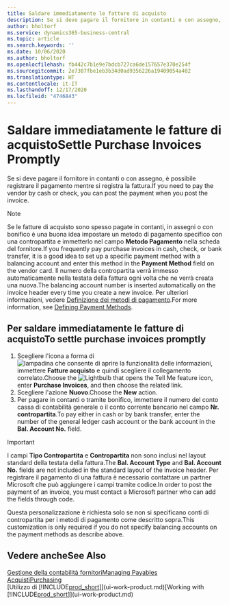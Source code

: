 ```yaml
---
title: Saldare immediatamente le fatture di acquisto
description: Se si deve pagare il fornitore in contanti o con assegno, è possibile effettuare la necessaria registrazione contemporaneamente a quella della fattura.
author: bholtorf
ms.service: dynamics365-business-central
ms.topic: article
ms.search.keywords: ''
ms.date: 10/06/2020
ms.author: bholtorf
ms.openlocfilehash: fb442c7b1e9e7bdcb727ca6de157657e370e254f
ms.sourcegitcommit: 2e7307fbe1eb3b34d0ad9356226a19409054a402
ms.translationtype: HT
ms.contentlocale: it-IT
ms.lasthandoff: 12/17/2020
ms.locfileid: "4746843"
---
```

# <a name="settle-purchase-invoices-promptly"></a><span data-ttu-id="9b6fb-103">Saldare immediatamente le fatture di acquisto</span><span class="sxs-lookup"><span data-stu-id="9b6fb-103">Settle Purchase Invoices Promptly</span></span>

<span data-ttu-id="9b6fb-104">Se si deve pagare il fornitore in contanti o con assegno, è possibile registrare il pagamento mentre si registra la fattura.</span><span class="sxs-lookup"><span data-stu-id="9b6fb-104">If you need to pay the vendor by cash or check, you can post the payment when you post the invoice.</span></span>  

> [!NOTE]  
> <span data-ttu-id="9b6fb-105">Se le fatture di acquisto sono spesso pagate in contanti, in assegni o con bonifico è una buona idea impostare un metodo di pagamento specifico con una contropartita e immetterlo nel campo **Metodo Pagamento** nella scheda del fornitore.</span><span class="sxs-lookup"><span data-stu-id="9b6fb-105">If you frequently pay purchase invoices in cash, check, or bank transfer, it is a good idea to set up a specific payment method with a balancing account and enter this method in the **Payment Method** field on the vendor card.</span></span> <span data-ttu-id="9b6fb-106">Il numero della contropartita verrà immesso automaticamente nella testata della fattura ogni volta che ne verrà creata una nuova.</span><span class="sxs-lookup"><span data-stu-id="9b6fb-106">The balancing account number is inserted automatically on the invoice header every time you create a new invoice.</span></span> <span data-ttu-id="9b6fb-107">Per ulteriori informazioni, vedere [Definizione dei metodi di pagamento](finance-payment-methods.md).</span><span class="sxs-lookup"><span data-stu-id="9b6fb-107">For more information, see [Defining Payment Methods](finance-payment-methods.md).</span></span>  

## <a name="to-settle-purchase-invoices-promptly"></a><span data-ttu-id="9b6fb-108">Per saldare immediatamente le fatture di acquisto</span><span class="sxs-lookup"><span data-stu-id="9b6fb-108">To settle purchase invoices promptly</span></span>

1. <span data-ttu-id="9b6fb-109">Scegliere l'icona a forma di ![lampadina che consente di aprire la funzionalità delle informazioni](media/ui-search/search_small.png "Informazioni sull'operazione che si desidera eseguire"), immettere **Fatture acquisto** e quindi scegliere il collegamento correlato.</span><span class="sxs-lookup"><span data-stu-id="9b6fb-109">Choose the ![Lightbulb that opens the Tell Me feature](media/ui-search/search_small.png "Tell me what you want to do") icon, enter **Purchase Invoices**, and then choose the related link.</span></span>  
2. <span data-ttu-id="9b6fb-110">Scegliere l'azione **Nuovo**.</span><span class="sxs-lookup"><span data-stu-id="9b6fb-110">Choose the **New** action.</span></span>  
3. <span data-ttu-id="9b6fb-111">Per pagare in contanti o tramite bonifico, immettere il numero del conto cassa di contabilità generale o il conto corrente bancario nel campo **Nr. contropartita**.</span><span class="sxs-lookup"><span data-stu-id="9b6fb-111">To pay either in cash or by bank transfer, enter the number of the general ledger cash account or the bank account in the **Bal. Account No.** field.</span></span>  

> [!IMPORTANT]  
> <span data-ttu-id="9b6fb-112">I campi **Tipo Contropartita** e **Contropartita** non sono inclusi nel layout standard della testata della fattura.</span><span class="sxs-lookup"><span data-stu-id="9b6fb-112">The **Bal. Account Type** and **Bal. Account No.** fields are not included in the standard layout of the invoice header.</span></span> <span data-ttu-id="9b6fb-113">Per registrare il pagamento di una fattura è necessario contattare un partner Microsoft che può aggiungere i campi tramite codice.</span><span class="sxs-lookup"><span data-stu-id="9b6fb-113">In order to post the payment of an invoice, you must contact a Microsoft partner who can add the fields through code.</span></span>  
>
> <span data-ttu-id="9b6fb-114">Questa personalizzazione è richiesta solo se non si specificano conti di contropartita per i metodi di pagamento come descritto sopra.</span><span class="sxs-lookup"><span data-stu-id="9b6fb-114">This customization is only required if you do not specify balancing accounts on the payment methods as describe above.</span></span>

## <a name="see-also"></a><span data-ttu-id="9b6fb-115">Vedere anche</span><span class="sxs-lookup"><span data-stu-id="9b6fb-115">See Also</span></span>

[<span data-ttu-id="9b6fb-116">Gestione della contabilità fornitori</span><span class="sxs-lookup"><span data-stu-id="9b6fb-116">Managing Payables</span></span>](payables-manage-payables.md)  
[<span data-ttu-id="9b6fb-117">Acquisti</span><span class="sxs-lookup"><span data-stu-id="9b6fb-117">Purchasing</span></span>](purchasing-manage-purchasing.md)  
<span data-ttu-id="9b6fb-118">[Utilizzo di [!INCLUDE[prod_short](includes/prod_short.md)]](ui-work-product.md)</span><span class="sxs-lookup"><span data-stu-id="9b6fb-118">[Working with [!INCLUDE[prod_short](includes/prod_short.md)]](ui-work-product.md)</span></span>  
